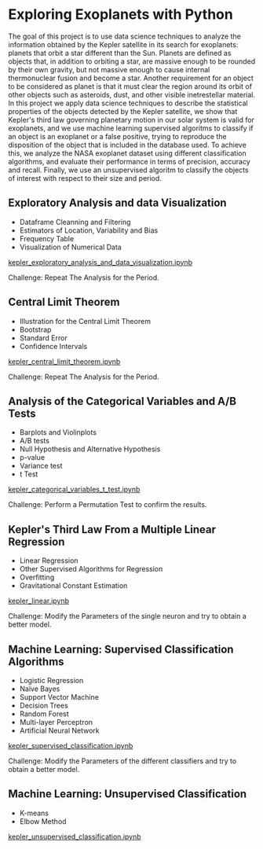 # Exploring Exoplanets with Python

The goal of this project is to use data science techniques to analyze the information obtained by the Kepler satellite in its search for exoplanets: planets that orbit a star different than the Sun. Planets are defined as objects that, in addition to orbiting a star, are massive enough to be rounded by their own gravity, but not massive enough to cause internal thermonuclear fusion and become a star. Another requirement for an object to be considered as planet is that it must clear the region around its orbit of other objects such as asteroids, dust, and other visible inetrestellar material. In this project we apply data science techniques to describe the statistical properties of the objects detected by the Kepler satellite, we show that Kepler's third law governing planetary motion in our solar system is valid for exoplanets, and we use machine learning supervised algoritms to classify if an object is an exoplanet or a false positive, trying to reproduce the disposition of the object that is included in the database used. To achieve this, we analyze the NASA exoplanet dataset using different classification algorithms, and evaluate their performance in terms of precision, accuracy and recall. Finally, we use an unsupervised algoritm to classify the objects of interest with respect to their size and period.

## Exploratory Analysis and data Visualization

- Dataframe Cleanning and Filtering
- Estimators of Location, Variability and Bias
- Frequency Table
- Visualization of Numerical Data 


[kepler_exploratory_analysis_and_data_visualization.ipynb](https://github.com/Vaquera-Araujo/LabAv2023/blob/main/Introduction%20to%20Data%20Science%20and%20Machine%20Learning/Kepler/kepler_exploratory_analysis_and_data_visualization.ipynb)

Challenge: Repeat The Analysis for the Period.

## Central Limit Theorem
- Illustration for the  Central Limit Theorem
- Bootstrap
- Standard Error
- Confidence Intervals

[kepler_central_limit_theorem.ipynb](https://github.com/Vaquera-Araujo/LabAv2023/blob/main/Introduction%20to%20Data%20Science%20and%20Machine%20Learning/Kepler/kepler_central_limit_theorem.ipynb)

Challenge: Repeat The Analysis for the Period.

## Analysis of the Categorical Variables and A/B Tests
- Barplots and Violinplots
- A/B tests
- Null Hypothesis and Alternative Hypothesis
- p-value
- Variance test
- t Test

[kepler_categorical_variables_t_test.ipynb](https://github.com/Vaquera-Araujo/LabAv2023/blob/main/Introduction%20to%20Data%20Science%20and%20Machine%20Learning/Kepler/kepler_categorical_variables_t_test.ipynb)

Challenge: Perform a Permutation Test to confirm the results.

## Kepler's Third Law From a Multiple Linear Regression
- Linear Regression
- Other Supervised Algorithms for Regression
- Overfitting
- Gravitational Constant Estimation

[kepler_linear.ipynb](https://github.com/Vaquera-Araujo/LabAv2023/blob/main/Introduction%20to%20Data%20Science%20and%20Machine%20Learning/Kepler/kepler_linear.ipynb)

Challenge: Modify the Parameters of the single neuron and try to obtain a better model.

## Machine Learning: Supervised Classification Algorithms
- Logistic Regression
- Naïve Bayes
- Support Vector Machine
- Decision Trees
- Random Forest
- Multi-layer Perceptron
- Artificial Neural Network

[kepler_supervised_classification.ipynb](https://github.com/Vaquera-Araujo/LabAv2023/blob/main/Introduction%20to%20Data%20Science%20and%20Machine%20Learning/Kepler/kepler_supervised_classification.ipynb)
  
Challenge: Modify the Parameters of the different classifiers and try to obtain a better model.

## Machine Learning: Unsupervised Classification
- K-means
- Elbow Method

[kepler_unsupervised_classification.ipynb](https://github.com/Vaquera-Araujo/LabAv2023/blob/main/Introduction%20to%20Data%20Science%20and%20Machine%20Learning/Kepler/kepler_unsupervised_classification.ipynb) 


